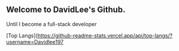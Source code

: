 ## Welcome to DavidLee's Github.

Until I become a full-stack developer

[Top Langs](https://github-readme-stats.vercel.app/api/top-langs/?username=Davidlee197
